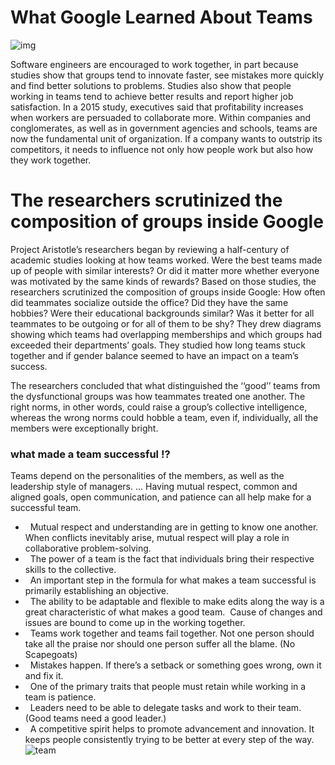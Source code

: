 # What Google Learned About Teams

![img](https://static01.nyt.com/images/2016/02/28/magazine/28mag-teams1/28mag-teams1-superJumbo.jpg?quality=90&auto=webp)



Software engineers are encouraged to work together, in part because studies show that groups tend to innovate faster, see mistakes more quickly and find better solutions to problems. Studies also show that people working in teams tend to achieve better results and report higher job satisfaction. In a 2015 study, executives said that profitability increases when workers are persuaded to collaborate more. Within companies and conglomerates, as well as in government agencies and schools, teams are now the fundamental unit of organization. If a company wants to outstrip its competitors, it needs to influence not only how people work but also how they work together.

# The researchers scrutinized the composition of groups inside Google

Project Aristotle’s researchers began by reviewing a half-century of academic studies looking at how teams worked. Were the best teams made up of people with similar interests? Or did it matter more whether everyone was motivated by the same kinds of rewards? Based on those studies, the researchers scrutinized the composition of groups inside Google: How often did teammates socialize outside the office? Did they have the same hobbies? Were their educational backgrounds similar? Was it better for all teammates to be outgoing or for all of them to be shy? They drew diagrams showing which teams had overlapping memberships and which groups had exceeded their departments’ goals. They studied how long teams stuck together and if gender balance seemed to have an impact on a team’s success.

The researchers concluded that what distinguished the ‘‘good’’ teams from the dysfunctional groups was how teammates treated one another. The right norms, in other words, could raise a group’s collective intelligence, whereas the wrong norms could hobble a team, even if, individually, all the members were exceptionally bright.

### what made a team successful !?

 Teams depend on the personalities of the members, as well as the leadership style of managers. ... Having mutual respect, common and aligned goals, open communication, and patience can all help make for a successful team.
  - &nbsp; Mutual respect and understanding are in getting to know one another.&nbsp; When conflicts inevitably arise, mutual respect will play a role in collaborative problem-solving.
  - &nbsp; The power of a team is the fact that individuals bring their respective skills to the collective.
  - &nbsp; An important step in the formula for what makes a team successful is primarily establishing an objective.
  - &nbsp; The ability to be adaptable and flexible to make edits along the way is a great characteristic of what makes a good team.&nbsp; Cause of changes and issues are bound to come up in the working together.
  - &nbsp; Teams work together and teams fail together. Not one person should take all the praise nor should one person suffer all the blame. (No Scapegoats)
  - &nbsp; Mistakes happen. If there’s a setback or something goes wrong, own it and fix it.
  - &nbsp; One of the primary traits that people must retain while working in a team is patience.
  - &nbsp; Leaders need to be able to delegate tasks and work to their team.(Good teams need a good leader.)
  - &nbsp; A competitive spirit helps to promote advancement and innovation. It keeps people consistently trying to be better at every step of the way.
    &nbsp;&nbsp; ![team](https://images.squarespace-cdn.com/content/v1/562ff1e1e4b03e9e3d6a1771/1479480672953-LVYR0Y2LO4E1CLFGI2P8/ke17ZwdGBToddI8pDm48kA2_JmjB-wmC1jKDdxkFd75Zw-zPPgdn4jUwVcJE1ZvWQUxwkmyExglNqGp0IvTJZUJFbgE-7XRK3dMEBRBhUpz83-Sfsz1UFKMbB61NFTAUW-S9xSt-t7ZWDELiCCb1MHRPH22jpuEorZUr39Qs_rA/improve-teamwork-tips.png)